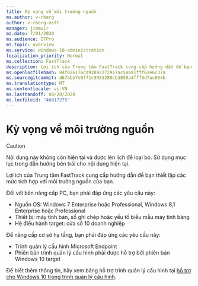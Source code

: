 ```yaml
---
title: Kỳ vọng về môi trường nguồn
ms.author: v-rberg
author: v-rberg-msft
manager: jimmuir
ms.date: 7/01/2020
ms.audience: ITPro
ms.topic: overview
ms.service: windows-10-administration
localization_priority: Normal
ms.collection: FastTrack
description: Lợi ích của Trung tâm FastTrack cung cấp hướng dẫn để bạn thiết lập các mức tích hợp với môi trường nguồn của bạn cho việc triển khai Windows 10.
ms.openlocfilehash: 84f026176cd93892272917ac5aa91fff62e6c37a
ms.sourcegitcommit: d67bbe7e9f71c9983280cb3858a4fff0d7ac884b
ms.translationtype: MT
ms.contentlocale: vi-VN
ms.lasthandoff: 08/20/2020
ms.locfileid: "46817275"
---
```

# <a name="source-environment-expectations"></a>Kỳ vọng về môi trường nguồn

> [!CAUTION]
> Nội dung này không còn hiện tại và được lên lịch để loại bỏ. Sử dụng mục lục trong dẫn hướng bên trái cho nội dung hiện tại.

Lợi ích của Trung tâm FastTrack cung cấp hướng dẫn để bạn thiết lập các mức tích hợp với môi trường nguồn của bạn.
  
Đối với bản nâng cấp PC, bạn phải đáp ứng các yêu cầu này:

- Nguồn OS: Windows 7 Enterprise hoặc Professional, Windows 8,1 Enterprise hoặc Professional
- Thiết bị: máy tính bàn, sổ ghi chép hoặc yếu tố biểu mẫu máy tính bảng
- Hệ điều hành target: cửa sổ 10 doanh nghiệp

Để nâng cấp cơ sở hạ tầng, bạn phải đáp ứng các yêu cầu này:   

- Trình quản lý cấu hình Microsoft Endpoint  
- Phiên bản trình quản lý cấu hình phải được hỗ trợ bởi phiên bản Windows 10 target

Để biết thêm thông tin, hãy xem bảng hỗ trợ trình quản lý cấu hình tại [hỗ trợ cho Windows 10 trong trình quản lý cấu hình](https://docs.microsoft.com/sccm/core/plan-design/configs/support-for-windows-10).
  